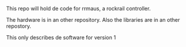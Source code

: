 This repo will hold de code for rrmaus, a rockrail controller.

The hardware is in an other repository. Also the libraries are in an other repostory.

This only describes de software for version 1
